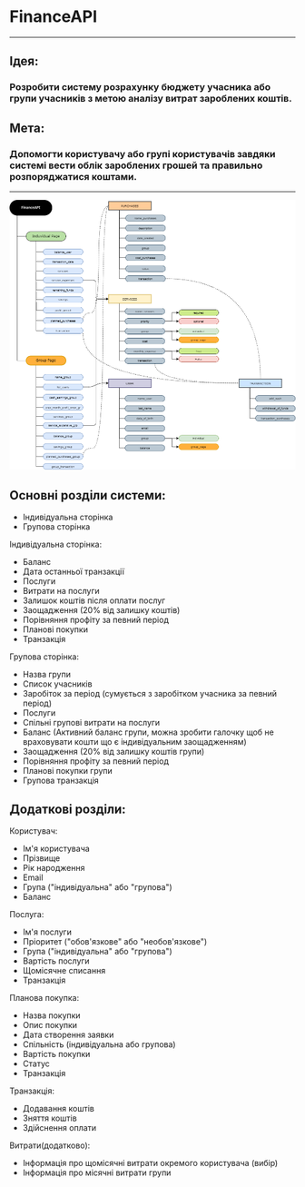# FinanceAPI
___
## Ідея:

### Розробити систему розрахунку бюджету учасника або групи учасників з метою аналізу витрат зароблених коштів.

## Мета:

### Допомогти користувачу або групі користувачів завдяки системі вести облік зароблених грошей та правильно розпоряджатися коштами.

___
![](https://github.com/stupns/FinanceAPI/blob/main/Documentation/drawio.png)

## Основні розділи системи:

- Індивідуальна сторінка
- Групова сторінка

Індивідуальна сторінка:

- Баланс
- Дата останньої транзакції
- Послуги
- Витрати на послуги
- Залишок коштів після оплати послуг
- Заощадження (20% від залишку коштів)
- Порівняння профіту за певний період
- Планові покупки
- Транзакція

Групова сторінка:

- Назва групи
- Список учасників
- Заробіток за період
(сумується з заробітком учасника за певний період)
- Послуги
- Спільні групові витрати на послуги
- Баланс 
(Активний баланс групи, можна зробити галочку щоб не враховувати кошти що є індивідуальним заощадженням)
- Заощадження (20% від залишку коштів групи)
- Порівняння профіту за певний період
- Планові покупки групи
- Групова транзакція

## Додаткові розділи:


Користувач:

- Ім'я користувача
- Прізвище
- Рік народження
- Email
- Група ("індивідуальна" або "групова")
- Баланс

Послуга:

- Ім'я послуги
- Пріоритет ("обов'язкове" або "необов'язкове")
- Група ("індивідуальна" або "групова")
- Вартість послуги
- Щомісячне списання
- Транзакція

Планова покупка:

- Назва покупки
- Опис покупки
- Дата створення заявки
- Спільність (індивідуальна або групова)
- Вартість покупки
- Статус
- Транзакція

Транзакція:
- Додавання коштів
- Зняття коштів
- Здійснення оплати

Витрати(додатково):
- Інформація про щомісячні витрати окремого користувача (вибір)
- Інформація про місячні витрати групи



